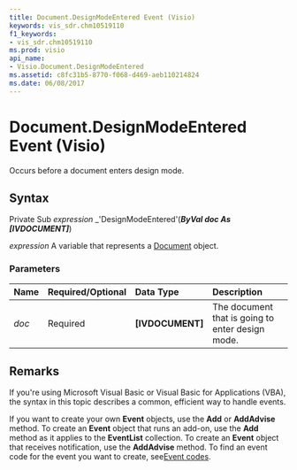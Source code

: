 ```yaml
---
title: Document.DesignModeEntered Event (Visio)
keywords: vis_sdr.chm10519110
f1_keywords:
- vis_sdr.chm10519110
ms.prod: visio
api_name:
- Visio.Document.DesignModeEntered
ms.assetid: c8fc31b5-8770-f068-d469-aeb110214824
ms.date: 06/08/2017
---
```



# Document.DesignModeEntered Event (Visio)

Occurs before a document enters design mode.


## Syntax

Private Sub  _expression_ _'DesignModeEntered'(**_ByVal doc As [IVDOCUMENT]_**)

 _expression_ A variable that represents a [Document](./Visio.Document.md) object.


### Parameters



|**Name**|**Required/Optional**|**Data Type**|**Description**|
|:-----|:-----|:-----|:-----|
| _doc_|Required| **[IVDOCUMENT]**|The document that is going to enter design mode.|

## Remarks

If you're using Microsoft Visual Basic or Visual Basic for Applications (VBA), the syntax in this topic describes a common, efficient way to handle events.

If you want to create your own  **Event** objects, use the **Add** or **AddAdvise** method. To create an **Event** object that runs an add-on, use the **Add** method as it applies to the **EventList** collection. To create an **Event** object that receives notification, use the **AddAdvise** method. To find an event code for the event you want to create, see[Event codes](../visio/Concepts/event-codesvisio.md).


